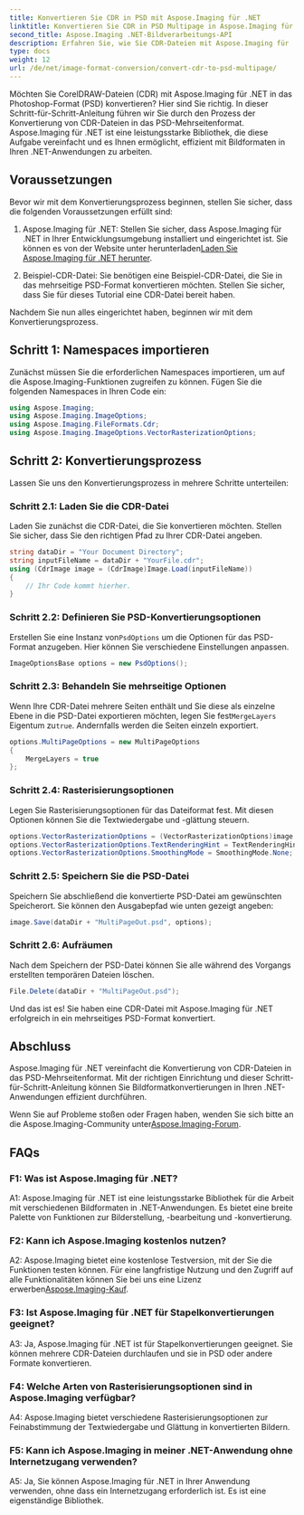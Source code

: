 ```yaml
---
title: Konvertieren Sie CDR in PSD mit Aspose.Imaging für .NET
linktitle: Konvertieren Sie CDR in PSD Multipage in Aspose.Imaging für .NET
second_title: Aspose.Imaging .NET-Bildverarbeitungs-API
description: Erfahren Sie, wie Sie CDR-Dateien mit Aspose.Imaging für .NET in das mehrseitige PSD-Format konvertieren. Schritt-für-Schritt-Anleitung zur Bildformatkonvertierung.
type: docs
weight: 12
url: /de/net/image-format-conversion/convert-cdr-to-psd-multipage/
---
```

Möchten Sie CorelDRAW-Dateien (CDR) mit Aspose.Imaging für .NET in das Photoshop-Format (PSD) konvertieren? Hier sind Sie richtig. In dieser Schritt-für-Schritt-Anleitung führen wir Sie durch den Prozess der Konvertierung von CDR-Dateien in das PSD-Mehrseitenformat. Aspose.Imaging für .NET ist eine leistungsstarke Bibliothek, die diese Aufgabe vereinfacht und es Ihnen ermöglicht, effizient mit Bildformaten in Ihren .NET-Anwendungen zu arbeiten.

## Voraussetzungen

Bevor wir mit dem Konvertierungsprozess beginnen, stellen Sie sicher, dass die folgenden Voraussetzungen erfüllt sind:

1.  Aspose.Imaging für .NET: Stellen Sie sicher, dass Aspose.Imaging für .NET in Ihrer Entwicklungsumgebung installiert und eingerichtet ist. Sie können es von der Website unter herunterladen[Laden Sie Aspose.Imaging für .NET herunter](https://releases.aspose.com/imaging/net/).

2. Beispiel-CDR-Datei: Sie benötigen eine Beispiel-CDR-Datei, die Sie in das mehrseitige PSD-Format konvertieren möchten. Stellen Sie sicher, dass Sie für dieses Tutorial eine CDR-Datei bereit haben.

Nachdem Sie nun alles eingerichtet haben, beginnen wir mit dem Konvertierungsprozess.

## Schritt 1: Namespaces importieren

Zunächst müssen Sie die erforderlichen Namespaces importieren, um auf die Aspose.Imaging-Funktionen zugreifen zu können. Fügen Sie die folgenden Namespaces in Ihren Code ein:

```csharp
using Aspose.Imaging;
using Aspose.Imaging.ImageOptions;
using Aspose.Imaging.FileFormats.Cdr;
using Aspose.Imaging.ImageOptions.VectorRasterizationOptions;
```

## Schritt 2: Konvertierungsprozess

Lassen Sie uns den Konvertierungsprozess in mehrere Schritte unterteilen:

### Schritt 2.1: Laden Sie die CDR-Datei

Laden Sie zunächst die CDR-Datei, die Sie konvertieren möchten. Stellen Sie sicher, dass Sie den richtigen Pfad zu Ihrer CDR-Datei angeben.

```csharp
string dataDir = "Your Document Directory";
string inputFileName = dataDir + "YourFile.cdr";
using (CdrImage image = (CdrImage)Image.Load(inputFileName))
{
    // Ihr Code kommt hierher.
}
```

### Schritt 2.2: Definieren Sie PSD-Konvertierungsoptionen

 Erstellen Sie eine Instanz von`PsdOptions` um die Optionen für das PSD-Format anzugeben. Hier können Sie verschiedene Einstellungen anpassen.

```csharp
ImageOptionsBase options = new PsdOptions();
```

### Schritt 2.3: Behandeln Sie mehrseitige Optionen

 Wenn Ihre CDR-Datei mehrere Seiten enthält und Sie diese als einzelne Ebene in die PSD-Datei exportieren möchten, legen Sie fest`MergeLayers` Eigentum zu`true`. Andernfalls werden die Seiten einzeln exportiert.

```csharp
options.MultiPageOptions = new MultiPageOptions
{
    MergeLayers = true
};
```

### Schritt 2.4: Rasterisierungsoptionen

Legen Sie Rasterisierungsoptionen für das Dateiformat fest. Mit diesen Optionen können Sie die Textwiedergabe und -glättung steuern.

```csharp
options.VectorRasterizationOptions = (VectorRasterizationOptions)image.GetDefaultOptions(new object[] { Color.White, image.Width, image.Height });
options.VectorRasterizationOptions.TextRenderingHint = TextRenderingHint.SingleBitPerPixel;
options.VectorRasterizationOptions.SmoothingMode = SmoothingMode.None;
```

### Schritt 2.5: Speichern Sie die PSD-Datei

Speichern Sie abschließend die konvertierte PSD-Datei am gewünschten Speicherort. Sie können den Ausgabepfad wie unten gezeigt angeben:

```csharp
image.Save(dataDir + "MultiPageOut.psd", options);
```

### Schritt 2.6: Aufräumen

Nach dem Speichern der PSD-Datei können Sie alle während des Vorgangs erstellten temporären Dateien löschen.

```csharp
File.Delete(dataDir + "MultiPageOut.psd");
```

Und das ist es! Sie haben eine CDR-Datei mit Aspose.Imaging für .NET erfolgreich in ein mehrseitiges PSD-Format konvertiert.

## Abschluss

Aspose.Imaging für .NET vereinfacht die Konvertierung von CDR-Dateien in das PSD-Mehrseitenformat. Mit der richtigen Einrichtung und dieser Schritt-für-Schritt-Anleitung können Sie Bildformatkonvertierungen in Ihren .NET-Anwendungen effizient durchführen.

 Wenn Sie auf Probleme stoßen oder Fragen haben, wenden Sie sich bitte an die Aspose.Imaging-Community unter[Aspose.Imaging-Forum](https://forum.aspose.com/).

## FAQs

### F1: Was ist Aspose.Imaging für .NET?

A1: Aspose.Imaging für .NET ist eine leistungsstarke Bibliothek für die Arbeit mit verschiedenen Bildformaten in .NET-Anwendungen. Es bietet eine breite Palette von Funktionen zur Bilderstellung, -bearbeitung und -konvertierung.

### F2: Kann ich Aspose.Imaging kostenlos nutzen?

 A2: Aspose.Imaging bietet eine kostenlose Testversion, mit der Sie die Funktionen testen können. Für eine langfristige Nutzung und den Zugriff auf alle Funktionalitäten können Sie bei uns eine Lizenz erwerben[Aspose.Imaging-Kauf](https://purchase.aspose.com/buy).

### F3: Ist Aspose.Imaging für .NET für Stapelkonvertierungen geeignet?

A3: Ja, Aspose.Imaging für .NET ist für Stapelkonvertierungen geeignet. Sie können mehrere CDR-Dateien durchlaufen und sie in PSD oder andere Formate konvertieren.

### F4: Welche Arten von Rasterisierungsoptionen sind in Aspose.Imaging verfügbar?

A4: Aspose.Imaging bietet verschiedene Rasterisierungsoptionen zur Feinabstimmung der Textwiedergabe und Glättung in konvertierten Bildern.

### F5: Kann ich Aspose.Imaging in meiner .NET-Anwendung ohne Internetzugang verwenden?

A5: Ja, Sie können Aspose.Imaging für .NET in Ihrer Anwendung verwenden, ohne dass ein Internetzugang erforderlich ist. Es ist eine eigenständige Bibliothek.
